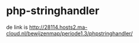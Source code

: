 # php-stringhandler

de link is http://28114.hosts2.ma-cloud.nl/bewijzenmap/periode1.3/phpstringhandler/
